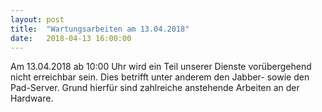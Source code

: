 ```yaml
---
layout: post
title:  "Wartungsarbeiten am 13.04.2018"
date:   2018-04-13 16:00:00
---
```

Am 13.04.2018 ab 10:00 Uhr wird ein Teil unserer Dienste vorübergehend nicht erreichbar sein. 
Dies betrifft unter anderem den Jabber- sowie den Pad-Server.
Grund hierfür sind zahlreiche anstehende Arbeiten an der Hardware.




